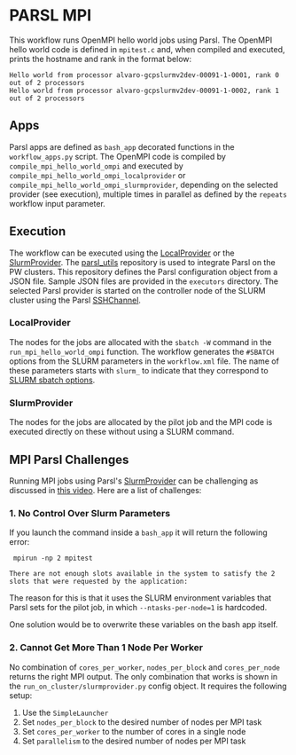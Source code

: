 # PARSL MPI
This workflow runs OpenMPI hello world jobs using Parsl. The OpenMPI hello world code is defined in `mpitest.c` and, when compiled and executed, prints the hostname and rank in the format below:

```
Hello world from processor alvaro-gcpslurmv2dev-00091-1-0001, rank 0 out of 2 processors
Hello world from processor alvaro-gcpslurmv2dev-00091-1-0002, rank 1 out of 2 processors
```

## Apps

Parsl apps are defined as `bash_app` decorated functions in the `workflow_apps.py` script. The OpenMPI code is compiled by `compile_mpi_hello_world_ompi` and executed by `compile_mpi_hello_world_ompi_localprovider` or `compile_mpi_hello_world_ompi_slurmprovider`, depending on the selected provider (see execution), multiple times in parallel as defined by the `repeats` workflow input parameter. 

## Execution
The workflow can be executed using the [LocalProvider](https://parsl.readthedocs.io/en/stable/stubs/parsl.providers.LocalProvider.html) or the [SlurmProvider](https://parsl.readthedocs.io/en/stable/stubs/parsl.providers.SlurmProvider.html). The [parsl_utils](https://github.com/parallelworks/parsl_utils) repository is used to integrate Parsl on the PW clusters. This repository defines the Parsl configuration object from a JSON file. Sample JSON files are provided in the `executors` directory. The selected Parsl provider is started on the controller node of the SLURM cluster using the Parsl [SSHChannel](https://parsl.readthedocs.io/en/stable/stubs/parsl.channels.SSHChannel.html). 

### LocalProvider
The nodes for the jobs are allocated with the `sbatch -W` command in the 
`run_mpi_hello_world_ompi` function. The workflow generates the `#SBATCH`
options from the SLURM parameters in the `workflow.xml` file. The name of these parameters starts with `slurm_` to indicate that they correspond to [SLURM sbatch options](https://slurm.schedmd.com/sbatch.html). 

### SlurmProvider
The nodes for the jobs are allocated by the pilot job and the MPI code is executed directly on these without using a SLURM command. 


## MPI Parsl Challenges
Running MPI jobs using Parsl's [SlurmProvider](https://parsl.readthedocs.io/en/stable/stubs/parsl.providers.SlurmProvider.html) can be challenging as discussed in [this video](https://www.youtube.com/watch?v=0V4Hs4kTyJs&t=398s). Here are a list of challenges:

### 1. No Control Over Slurm Parameters 
If you launch the command inside a `bash_app` it will return the following error:
```
 mpirun -np 2 mpitest
 ```
 
 ```
 There are not enough slots available in the system to satisfy the 2
slots that were requested by the application:
 ```
 
 The reason for this is that it uses the SLURM environment variables that Parsl sets for the pilot job, in which `--ntasks-per-node=1` is hardcoded. 
 
One solution would be to overwrite these variables on the bash app itself.

### 2. Cannot Get More Than 1 Node Per Worker
No combination of `cores_per_worker`, `nodes_per_block` and `cores_per_node` returns the right MPI output. The only combination that works is shown in the `run_on_cluster/slurmprovider.py` config object. It requires the following setup:
1. Use the `SimpleLauncher`
2. Set `nodes_per_block` to the desired number of nodes per MPI task
3. Set `cores_per_worker` to the number of cores in a single node
4. Set `parallelism` to the desired number of nodes per MPI task
